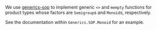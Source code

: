 We use [generics-sop][SOP] to implement generic `<>` and `mempty` functions
for product types whose factors are `Semigroup`s and `Monoid`s, respectively.

See the documentation within `Generics.SOP.Monoid` for an example.

[SOP]: https://hackage.haskell.org/package/generics-sop
